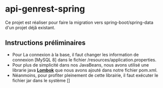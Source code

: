 # api-genrest-spring
Ce projet est réaliser pour faire la migration vers spring-boot/spring-data d'un projet déjâ existant.

## Instructions préliminaires
  - Pour La connexion à la base, il faut changer les information de connexion [MySQL 8] dans le fichier /resources/application.properties.
  - Pour plus de simplicité dans nos JavaBeans, nous avons utilisé une librarie java **[Lombok](https://projectlombok.org/)** que nous avons ajouté dans notre fichier pom.xml.
  - Néanmoins, pour profiter pleinement de cette librairie, il faut exécuter le fichier jar dans le système []
